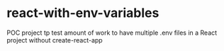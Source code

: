 # react-with-env-variables
POC project tp test amount of work to have multiple .env files in a React project without create-react-app
